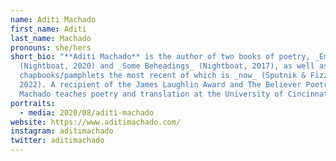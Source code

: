 ```yaml
---
name: Aditi Machado
first_name: Aditi
last_name: Machado
pronouns: she/hers
short_bio: "**Aditi Machado** is the author of two books of poetry, _Emporium_
  (Nightboat, 2020) and _Some Beheadings_ (Nightboat, 2017), as well as several
  chapbooks/pamphlets the most recent of which is _now_ (Sputnik & Fizzle,
  2022). A recipient of the James Laughlin Award and The Believer Poetry Prize,
  Machado teaches poetry and translation at the University of Cincinnati. "
portraits:
  - media: 2020/08/aditi-machado
website: https://www.aditimachado.com/
instagram: aditimachado
twitter: aditimachado
---
```

